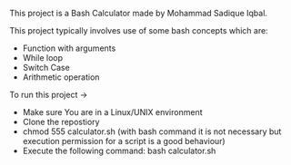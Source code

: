 This project is a Bash Calculator made by Mohammad Sadique Iqbal.

This project typically involves use of some bash concepts which are:
- Function with arguments
- While loop
- Switch Case
- Arithmetic operation

To run this project ->
- Make sure You are in a Linux/UNIX environment
- Clone the repostiory
- chmod 555 calculator.sh (with bash command it is not necessary but execution permission for a script is a good behaviour)
- Execute the following command:
    bash calculator.sh
